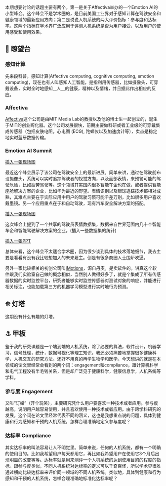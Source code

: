 本期想要讨论的话题主要有两个。第一是关于Affectiva举办的一个Emotion AI的小型峰会。这个峰会不是学术圈的，是目前美国工业界对于感知计算在驾驶安全和健康领域的最新应用方向；第二是说说人机系统的两大评价指标：参与度和达标率。这两个指标在学术界广泛应用于评测人机系统是否为用户接受，以及用户的使用感受和使用效果。

## 🔭 瞭望台

### 感知计算

先来段科普，感知计算(Affective computing, cognitive computing, emotion computing)，现在也有人叫感知人工智能，是指利用传感器，比如摄像头，可穿戴设备，实时全时地感知__人__的健康，精神以及情绪，并且据此作出相应的反应。

### Affectiva

[Affectiva](https://www.affectiva.com/)这个公司是由MIT Media Lab的教授以及他的博士生一起创立的，诞生于MIT的创业孵化器。这个公司发展很快，前期主要做科研或者工业级的可穿戴集成传感器（包括皮肤电阻，心电图 (ECG), 陀螺仪以及加速度计等），卖点是稳定地实时蓝牙数据传输。


### Emotion AI Summit

[插入一张现场图]()

最近这个峰会展示了该公司在驾驶安全上的最新进展。简单来讲，通过在驾驶舱布设摄像头，系统可以实时追踪驾驶者的视觉方向，以及面部表情，来预警可能的驾驶危险，比如疲劳驾驶等。这个领域其实国内很多智能车企也在做，或者提供智能座舱解决方案的企业，比如华为最近的野望。表情识别以及眼球追踪技术都相对成熟，其难点主要在于实际应用中用户的驾驶习惯可能千差万别，比如很多用户喜欢戴墨镜。另一个应用重点在于和自动驾驶，现有汽车安全解决方案的搭配。

[插入一张现场图]()

这次峰会上提到了一个共享的驾驶员表情数据集，数据来自世界范围内几十个智能车企和智能驾驶解决方案的企业。(插入一些数据集的统计)

[插入一张PPT]()

总体来看，这个峰会不太适合学术圈，因为很少谈到具体的技术落地细节，我去主要是看看有没有我比较想加入的未来雇主。倒是有很多商圈人士围炉吹逼。

另外一家比较相关的初创公司叫[iMotions](https://imotions.com/)，源自丹麦，是卖软件的。讲真这个软件跟我们实验室自己做的概念相似，当然别人做得好多了，就是个集成了所有传感器数据的实时监控平台，研究者能够实时监控传感器对测试对象的响应，并能进行相关标注，也能加载第三方的机器学习模型进行实时地行为预测。

## ⛯ 灯塔

这期没有什么有趣的灯塔。

## ⚓ 甲板

鉴于我的研究课题是一个端到端的人机系统，除了必要的算法，软件设计，机器学习，信号处理，统计，数据可视化等理工知识，我还必须痛苦地掌握很多健康科学，人机交互的研究方法。还好不用真的再学生物学和医学。今天想讲的就是在本领域的论文里经常会看到的两个词：engagement和compliance，跟计算机科学和电气工程没有半毛钱关系，但是却广泛见于健康科学，健康信息学，人机系统等学科。

### 参与度 Engagement

又叫“订婚”（开个玩笑），主要研究凭什么用户要喜欢一种技术或者应用。参与度越高，说明用户越容易使用，并且喜欢使用一种技术或者应用。由于跨学科研究的发展，这个词在论文里经常代表不同的涵义，这也是我想重点说的问题，具体到健康和行为感知和干预的人机系统，怎样合理准确地定义参与度呢？

### 达标率 Compliance

其实达标率的叫法容易让人不明觉里。简单来说，任何的人机系统，都有一个明确的使用目的。比如我希望用户每天都用它，再比如我希望用户在使用它3个月后出现明显的改变等等。达标率就是用来测评一个人机系统的达到使用目的的程度的指标。跟参与度类似，不同人机系统对达标率的定义可以千奇百怪，所以学术界很难通过横向比较达标率来评价同一领域的不同人机系统。类似地，具体到健康和行为感知和干预的人机系统，怎样合理准确地标准化达标率呢？